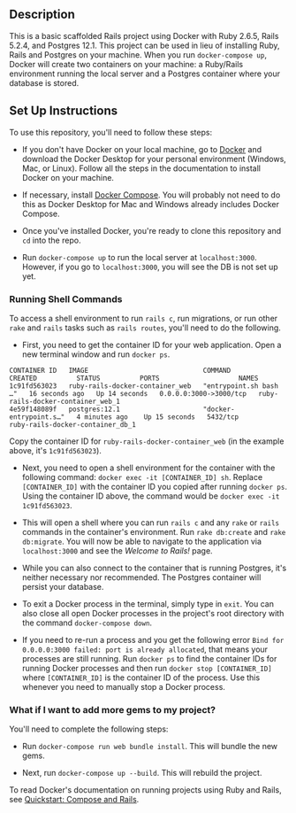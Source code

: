 ## Description

This is a basic scaffolded Rails project using Docker with Ruby 2.6.5, Rails 5.2.4, and Postgres 12.1. This project can be used in lieu of installing Ruby, Rails and Postgres on your machine. When you run `docker-compose up`, Docker will create two containers on your machine: a Ruby/Rails environment running the local server and a Postgres container where your database is stored.

## Set Up Instructions

To use this repository, you'll need to follow these steps:

* If you don't have Docker on your local machine, go to [Docker](https://docs.docker.com/get-docker/) and download the Docker Desktop for your personal environment (Windows, Mac, or Linux). Follow all the steps in the documentation to install Docker on your machine.

* If necessary, install [Docker Compose](https://docs.docker.com/compose/install/). You will probably not need to do this as Docker Desktop for Mac and Windows already includes Docker Compose.

* Once you've installed Docker, you're ready to clone this repository and `cd` into the repo.

* Run `docker-compose up` to run the local server at `localhost:3000`. However, if you go to `localhost:3000`, you will see the DB is not set up yet.

### Running Shell Commands

To access a shell environment to run `rails c`, run migrations, or run other `rake` and `rails` tasks such as `rails routes`, you'll need to do the following.

* First, you need to get the container ID for your web application. Open a new terminal window and run `docker ps`.

```
CONTAINER ID   IMAGE                             COMMAND                  CREATED          STATUS          PORTS                    NAMES
1c91fd563023   ruby-rails-docker-container_web   "entrypoint.sh bash …"   16 seconds ago   Up 14 seconds   0.0.0.0:3000->3000/tcp   ruby-rails-docker-container_web_1
4e59f148089f   postgres:12.1                     "docker-entrypoint.s…"   4 minutes ago    Up 15 seconds   5432/tcp                 ruby-rails-docker-container_db_1
```

Copy the container ID for `ruby-rails-docker-container_web` (in the example above, it's `1c91fd563023`).

* Next, you need to open a shell environment for the container with the following command: `docker exec -it [CONTAINER_ID] sh`. Replace `[CONTAINER_ID]` with the container ID you copied after running `docker ps`. Using the container ID above, the command would be `docker exec -it 1c91fd563023`.

* This will open a shell where you can run `rails c` and any `rake` or `rails` commands in the container's environment. Run `rake db:create` and `rake db:migrate`. You will now be able to navigate to the application via `localhost:3000` and see the _Welcome to Rails!_ page.

* While you can also connect to the container that is running Postgres, it's neither necessary nor recommended. The Postgres container will persist your database.

* To exit a Docker process in the terminal, simply type in `exit`. You can also close all open Docker processes in the project's root directory with the command `docker-compose down`.

* If you need to re-run a process and you get the following error `Bind for 0.0.0.0:3000 failed: port is already allocated`, that means your processes are still running. Run `docker ps` to find the container IDs for running Docker processes and then run `docker stop [CONTAINER_ID]` where `[CONTAINER_ID]` is the container ID of the process. Use this whenever you need to manually stop a Docker process.

### What if I want to add more gems to my project?

You'll need to complete the following steps:

* Run `docker-compose run web bundle install`. This will bundle the new gems.

* Next, run `docker-compose up --build`. This will rebuild the project.

To read Docker's documentation on running projects using Ruby and Rails, see [Quickstart: Compose and Rails](https://docs.docker.com/compose/rails/).
